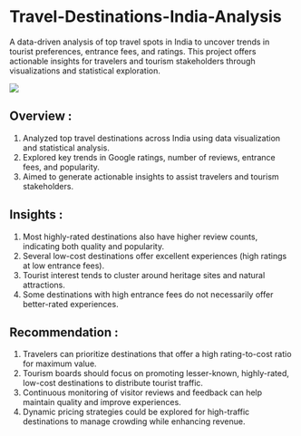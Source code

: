 # Travel-Destinations-India-Analysis
A data-driven analysis of top travel spots in India to uncover trends in tourist preferences, entrance fees, and ratings. This project offers actionable insights for travelers and tourism stakeholders through visualizations and statistical exploration.

<img src="https://travelobiz.com/wp-content/uploads/2020/06/Best-Places-To-Visit-In-India.jpg">

## Overview :
1. Analyzed top travel destinations across India using data visualization and statistical analysis.
2. Explored key trends in Google ratings, number of reviews, entrance fees, and popularity.
3. Aimed to generate actionable insights to assist travelers and tourism stakeholders.

## Insights :
1. Most highly-rated destinations also have higher review counts, indicating both quality and popularity.
2. Several low-cost destinations offer excellent experiences (high ratings at low entrance fees).
3. Tourist interest tends to cluster around heritage sites and natural attractions.
4. Some destinations with high entrance fees do not necessarily offer better-rated experiences.

## Recommendation :
1. Travelers can prioritize destinations that offer a high rating-to-cost ratio for maximum value.
2. Tourism boards should focus on promoting lesser-known, highly-rated, low-cost destinations to distribute tourist traffic.
3. Continuous monitoring of visitor reviews and feedback can help maintain quality and improve experiences.
4. Dynamic pricing strategies could be explored for high-traffic destinations to manage crowding while enhancing revenue.
